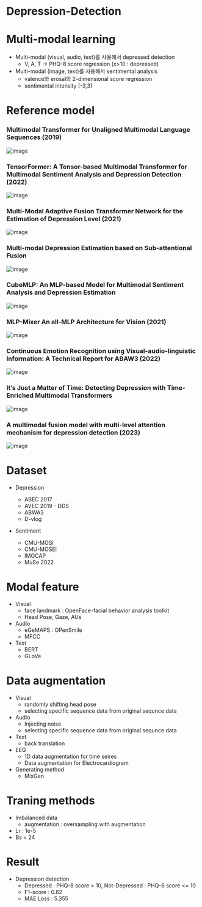 # Depression-Detection

# Multi-modal learning
- Multi-modal (visual, audio, text)를 사용해서 depressed detection 
  - V, A, T -> PHQ-8 score regression (x>10 : depressed)
- Multi-modal (image, text)를 사용해서 sentimental analysis 
  - valence와 erosal의 2-dimensional score regression
  - sentimental intensity [-3,3]

# Reference model
### Multimodal Transformer for Unaligned Multimodal Language Sequences (2019)
![image](https://github.com/Ptaegeon/Depression-Detection/assets/114375142/392398e8-8c6e-474c-b71b-48b18b65fde7)

### TensorFormer: A Tensor-based Multimodal Transformer for Multimodal Sentiment Analysis and Depression Detection (2022)
![image](https://github.com/Ptaegeon/Depression-Detection/assets/114375142/d991cd95-7578-45eb-928c-db57b3d73bd3)

### Multi-Modal Adaptive Fusion Transformer Network for the Estimation of Depression Level (2021)
![image](https://github.com/Ptaegeon/Depression-Detection/assets/114375142/b2fef039-30a3-4add-a778-8b484f9f1e70)

### Multi-modal Depression Estimation based on Sub-attentional Fusion
![image](https://github.com/Ptaegeon/Depression-Detection/assets/114375142/7f321313-97c7-4004-9d96-452f368e8ee4)

### CubeMLP: An MLP-based Model for Multimodal Sentiment Analysis and Depression Estimation
![image](https://github.com/Ptaegeon/Depression-Detection/assets/114375142/e7fd69ee-e5fb-4373-b087-45c9dd277275)

### MLP-Mixer An all-MLP Architecture for Vision (2021)
![image](https://github.com/Ptaegeon/Depression-Detection/assets/114375142/94ad91d6-1a58-4155-8a2b-909213142ffa)

### Continuous Emotion Recognition using Visual-audio-linguistic Information: A Technical Report for ABAW3 (2022)
![image](https://github.com/Ptaegeon/Depression-Detection/assets/114375142/ff0b2dfc-8a62-4c43-ae04-5287a21e4c60)

### It’s Just a Matter of Time: Detecting Depression with Time-Enriched Multimodal Transformers
![image](https://github.com/Ptaegeon/Depression-Detection/assets/114375142/822bb997-f772-4ace-bc9c-f8aedf1892e9)

### A multimodal fusion model with multi-level attention mechanism for depression detection (2023)
![image](https://github.com/Ptaegeon/Depression-Detection/assets/114375142/91ac833e-830a-4dfc-b1b9-e28f3f15fa34)


# Dataset
- Depression 
  - ABEC 2017
  - AVEC 2019 - DDS
  - ABWA3
  - D-vlog

- Sentiment
  - CMU-MOSI
  - CMU-MOSEI 
  - IMOCAP
  - MuSe 2022

# Modal feature
- Visual
  - face landmark : OpenFace-facial behavior analysis toolkit
  - Head Pose, Gaze, AUs
- Audio
  - eGeMAPS : OPenSmile
  - MFCC
- Text
  - BERT
  - GLoVe 
# Data augmentation
- Visual
  - randomly shifting head pose
  - selecting specific sequence data from original sequnce data
- Audio
  - Injecting noise
  - selecting specific sequence data from original sequnce data
- Text
  - back translation
- EEG
  - 1D data augmentation for time seires
  - Data augmentation for Electrocardiogram
- Generating method
  - MixGen

# Traning methods
- Imbalanced data 
  - augmentation : oversampling with augmentation
- Lr : 1e-5
- Bs = 24

# Result
- Depression detection 
  - Depressed : PHQ-8 score > 10, Not-Depressed : PHQ-8 score <= 10
  - F1-score : 0.82
  - MAE Loss : 5.355
